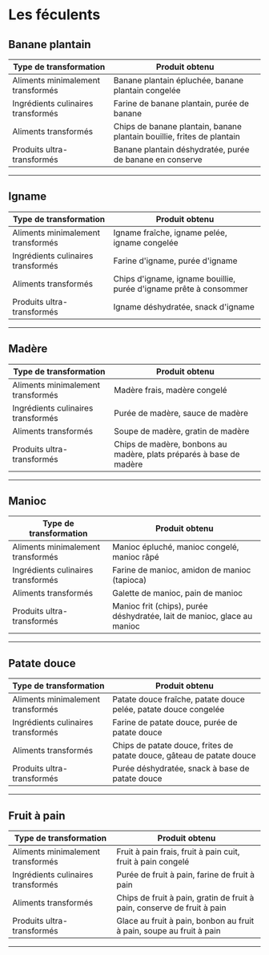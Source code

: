 # Les féculents

## Banane plantain

| **Type de transformation**         | **Produit obtenu**                                                     |
| ---------------------------------- | ---------------------------------------------------------------------- |
| Aliments minimalement transformés  | Banane plantain épluchée, banane plantain congelée                     |
| Ingrédients culinaires transformés | Farine de banane plantain, purée de banane                             |
| Aliments transformés               | Chips de banane plantain, banane plantain bouillie, frites de plantain |
| Produits ultra-transformés         | Banane plantain déshydratée, purée de banane en conserve               |

---

## Igname

| **Type de transformation**         | **Produit obtenu**                                                |
| ---------------------------------- | ----------------------------------------------------------------- |
| Aliments minimalement transformés  | Igname fraîche, igname pelée, igname congelée                     |
| Ingrédients culinaires transformés | Farine d'igname, purée d'igname                                   |
| Aliments transformés               | Chips d'igname, igname bouillie, purée d'igname prête à consommer |
| Produits ultra-transformés         | Igname déshydratée, snack d'igname                                |

---

## Madère

| **Type de transformation**         | **Produit obtenu**                                                  |
| ---------------------------------- | ------------------------------------------------------------------- |
| Aliments minimalement transformés  | Madère frais, madère congelé                                        |
| Ingrédients culinaires transformés | Purée de madère, sauce de madère                                    |
| Aliments transformés               | Soupe de madère, gratin de madère                                   |
| Produits ultra-transformés         | Chips de madère, bonbons au madère, plats préparés à base de madère |

---

## Manioc

| **Type de transformation**         | **Produit obtenu**                                                      |
| ---------------------------------- | ----------------------------------------------------------------------- |
| Aliments minimalement transformés  | Manioc épluché, manioc congelé, manioc râpé                             |
| Ingrédients culinaires transformés | Farine de manioc, amidon de manioc (tapioca)                            |
| Aliments transformés               | Galette de manioc, pain de manioc                                       |
| Produits ultra-transformés         | Manioc frit (chips), purée déshydratée, lait de manioc, glace au manioc |

---

## Patate douce

| **Type de transformation**         | **Produit obtenu**                                                    |
| ---------------------------------- | --------------------------------------------------------------------- |
| Aliments minimalement transformés  | Patate douce fraîche, patate douce pelée, patate douce congelée       |
| Ingrédients culinaires transformés | Farine de patate douce, purée de patate douce                         |
| Aliments transformés               | Chips de patate douce, frites de patate douce, gâteau de patate douce |
| Produits ultra-transformés         | Purée déshydratée, snack à base de patate douce                       |

---

## Fruit à pain

| **Type de transformation**         | **Produit obtenu**                                                      |
| ---------------------------------- | ----------------------------------------------------------------------- |
| Aliments minimalement transformés  | Fruit à pain frais, fruit à pain cuit, fruit à pain congelé             |
| Ingrédients culinaires transformés | Purée de fruit à pain, farine de fruit à pain                           |
| Aliments transformés               | Chips de fruit à pain, gratin de fruit à pain, conserve de fruit à pain |
| Produits ultra-transformés         | Glace au fruit à pain, bonbon au fruit à pain, soupe au fruit à pain    |

---
